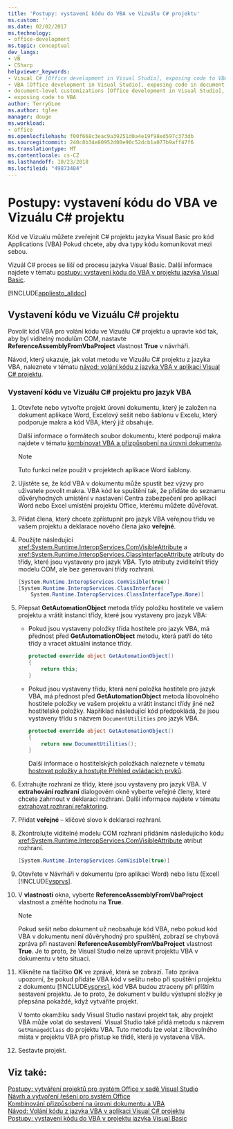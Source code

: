 ```yaml
---
title: 'Postupy: vystavení kódu do VBA ve Vizuálu C# projektu'
ms.custom: ''
ms.date: 02/02/2017
ms.technology:
- office-development
ms.topic: conceptual
dev_langs:
- VB
- CSharp
helpviewer_keywords:
- Visual C# [Office development in Visual Studio], exposing code to VBA
- VBA [Office development in Visual Studio], exposing code in document-level customizations
- document-level customizations [Office development in Visual Studio], exposing code
- exposing code to VBA
author: TerryGLee
ms.author: tglee
manager: douge
ms.workload:
- office
ms.openlocfilehash: f00f668c3eac9a39251d0a4e19f98ed597c373db
ms.sourcegitcommit: 240c8b34e80952d00e90c52dcb1a077b9aff47f6
ms.translationtype: MT
ms.contentlocale: cs-CZ
ms.lasthandoff: 10/23/2018
ms.locfileid: "49873484"
---
```

# <a name="how-to-expose-code-to-vba-in-a-visual-c-project"></a>Postupy: vystavení kódu do VBA ve Vizuálu C# projektu
  Kód ve Vizuálu můžete zveřejnit C# projektu jazyka Visual Basic pro kód Applications (VBA) Pokud chcete, aby dva typy kódu komunikovat mezi sebou.  
  
 Vizuál C# proces se liší od procesu jazyka Visual Basic. Další informace najdete v tématu [postupy: vystavení kódu do VBA v projektu jazyka Visual Basic](../vsto/how-to-expose-code-to-vba-in-a-visual-basic-project.md).  
  
 [!INCLUDE[appliesto_alldoc](../vsto/includes/appliesto-alldoc-md.md)]  
  
## <a name="expose-code-in-a-visual-c-project"></a>Vystavení kódu ve Vizuálu C# projektu  
 Povolit kód VBA pro volání kódu ve Vizuálu C# projektu a upravte kód tak, aby byl viditelný modulům COM, nastavte **ReferenceAssemblyFromVbaProject** vlastnost **True** v návrháři.  
  
 Návod, který ukazuje, jak volat metodu ve Vizuálu C# projektu z jazyka VBA, naleznete v tématu [návod: volání kódu z jazyka VBA v aplikaci Visual C&#35; projektu](../vsto/walkthrough-calling-code-from-vba-in-a-visual-csharp-project.md).  
  
### <a name="to-expose-code-in-a-visual-c-project-to-vba"></a>Vystavení kódu ve Vizuálu C# projektu pro jazyk VBA  
  
1. Otevřete nebo vytvořte projekt úrovni dokumentu, který je založen na dokument aplikace Word, Excelový sešit nebo šablonu v Excelu, který podporuje makra a kód VBA, který již obsahuje.  
  
    Další informace o formátech soubor dokumentu, které podporují makra najdete v tématu [kombinovat VBA a přizpůsobení na úrovni dokumentu](../vsto/combining-vba-and-document-level-customizations.md).  
  
   > [!NOTE]  
   >  Tuto funkci nelze použít v projektech aplikace Word šablony.  
  
2. Ujistěte se, že kód VBA v dokumentu může spustit bez výzvy pro uživatele povolit makra. VBA kód ke spuštění tak, že přidáte do seznamu důvěryhodných umístění v nastavení Centra zabezpečení pro aplikaci Word nebo Excel umístění projektu Office, kterému můžete důvěřovat.  
  
3. Přidat člena, který chcete zpřístupnit pro jazyk VBA veřejnou třídu ve vašem projektu a deklarace nového člena jako **veřejné**.  
  
4. Použijte následující <xref:System.Runtime.InteropServices.ComVisibleAttribute> a <xref:System.Runtime.InteropServices.ClassInterfaceAttribute> atributy do třídy, které jsou vystaveny pro jazyk VBA. Tyto atributy zviditelnit třídy modelu COM, ale bez generování třídy rozhraní.  
  
   ```csharp  
   [System.Runtime.InteropServices.ComVisible(true)]  
   [System.Runtime.InteropServices.ClassInterface(  
       System.Runtime.InteropServices.ClassInterfaceType.None)]  
   ```  
  
5. Přepsat **GetAutomationObject** metoda třídy položku hostitele ve vašem projektu a vrátit instanci třídy, které jsou vystaveny pro jazyk VBA:  
  
   - Pokud jsou vystaveny položky třída hostitele pro jazyk VBA, má přednost před **GetAutomationObject** metodu, která patří do této třídy a vracet aktuální instance třídy.  
  
     ```csharp  
     protected override object GetAutomationObject()  
     {  
         return this;  
     }  
     ```  
  
   - Pokud jsou vystaveny třídu, která není položka hostitele pro jazyk VBA, má přednost před **GetAutomationObject** metoda libovolného hostitele položky ve vašem projektu a vrátit instanci třídy jiné než hostitelské položky. Například následující kód předpokládá, že jsou vystaveny třídu s názvem `DocumentUtilities` pro jazyk VBA.  
  
     ```csharp  
     protected override object GetAutomationObject()  
     {  
         return new DocumentUtilities();  
     }  
     ```  
  
     Další informace o hostitelských položkách naleznete v tématu [hostovat položky a hostujte Přehled ovládacích prvků](../vsto/host-items-and-host-controls-overview.md).  
  
6. Extrahujte rozhraní ze třídy, které jsou vystaveny pro jazyk VBA. V **extrahování rozhraní** dialogovém okně vyberte veřejné členy, které chcete zahrnout v deklaraci rozhraní. Další informace najdete v tématu [extrahovat rozhraní refaktoring](../ide/reference/extract-interface.md).
  
7. Přidat **veřejné** – klíčové slovo k deklaraci rozhraní.  
  
8. Zkontrolujte viditelné modelu COM rozhraní přidáním následujícího kódu <xref:System.Runtime.InteropServices.ComVisibleAttribute> atribut rozhraní.  
  
   ```csharp  
   [System.Runtime.InteropServices.ComVisible(true)]  
   ```  
  
9. Otevřete v Návrháři v dokumentu (pro aplikaci Word) nebo listu (Excel) [!INCLUDE[vsprvs](../sharepoint/includes/vsprvs-md.md)].  
  
10. V **vlastnosti** okna, vyberte **ReferenceAssemblyFromVbaProject** vlastnost a změňte hodnotu na **True**.  
  
    > [!NOTE]  
    >  Pokud sešit nebo dokument už neobsahuje kód VBA, nebo pokud kód VBA v dokumentu není důvěryhodný pro spuštění, zobrazí se chybová zpráva při nastavení **ReferenceAssemblyFromVbaProject** vlastnost **True**. Je to proto, že Visual Studio nelze upravit projektu VBA v dokumentu v této situaci.  
  
11. Klikněte na tlačítko **OK** ve zprávě, která se zobrazí. Tato zpráva upozorní, že pokud přidáte VBA kód v sešitu nebo při spuštění projektu z dokumentu [!INCLUDE[vsprvs](../sharepoint/includes/vsprvs-md.md)], kód VBA budou ztraceny při příštím sestavení projektu. Je to proto, že dokument v buildu výstupní složky je přepsána pokaždé, když vytváříte projekt.  
  
     V tomto okamžiku sady Visual Studio nastaví projekt tak, aby projekt VBA může volat do sestavení. Visual Studio také přidá metodu s názvem `GetManagedClass` do projektu VBA. Tuto metodu lze volat z libovolného místa v projektu VBA pro přístup ke třídě, která je vystavena VBA.  
  
12. Sestavte projekt.  
  
## <a name="see-also"></a>Viz také:  
 [Postupy: vytváření projektů pro systém Office v sadě Visual Studio](../vsto/how-to-create-office-projects-in-visual-studio.md)   
 [Návrh a vytvoření řešení pro systém Office](../vsto/designing-and-creating-office-solutions.md)   
 [Kombinování přizpůsobení na úrovni dokumentu a VBA](../vsto/combining-vba-and-document-level-customizations.md)   
 [Návod: Volání kódu z jazyka VBA v aplikaci Visual C&#35; projektu](../vsto/walkthrough-calling-code-from-vba-in-a-visual-csharp-project.md)   
 [Postupy: vystavení kódu do VBA v projektu jazyka Visual Basic](../vsto/how-to-expose-code-to-vba-in-a-visual-basic-project.md)  
  
  